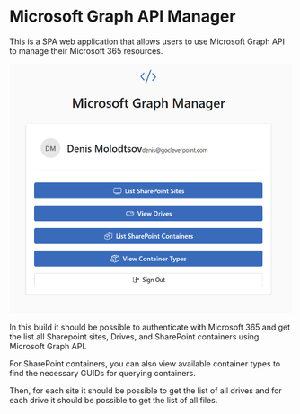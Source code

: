 # Microsoft Graph API Manager

This is a SPA web application that allows users to use Microsoft Graph API to manage their Microsoft 365 resources.

![Graph API Manager](IMG/image.png)

In this build it should be possible to authenticate with Microsoft 365 and get the list all Sharepoint sites, Drives, and SharePoint containers using Microsoft Graph API.

For SharePoint containers, you can also view available container types to find the necessary GUIDs for querying containers.

Then, for each site it should be possible to get the list of all drives and for each drive it should be possible to get the list of all files.


